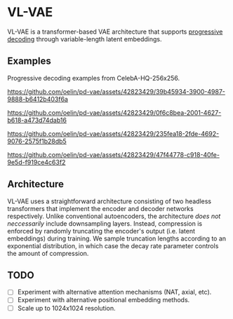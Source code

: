 # VL-VAE

VL-VAE is a transformer-based VAE architecture that supports [progressive decoding](https://www.youtube.com/watch?v=UphN1_7nP8U) through variable-length latent embeddings.


## Examples

Progressive decoding examples from CelebA-HQ-256x256. 

https://github.com/oelin/pd-vae/assets/42823429/39b45934-3900-4987-9888-b6412b403f6a

https://github.com/oelin/pd-vae/assets/42823429/0f6c8bea-2001-4627-b618-a473d74dab16

https://github.com/oelin/pd-vae/assets/42823429/235fea18-2fde-4692-9076-2575f1b28db5

https://github.com/oelin/pd-vae/assets/42823429/47f44778-c918-40fe-9e5d-f919ce4c63f2


## Architecture

VL-VAE uses a straightforward architecture consisting of two headless transformers that implement the encoder and decoder networks respectively. Unlike conventional autoencoders, the architecture *does not neccessarily* include downsampling layers. Instead, compression is enforced by randomly truncating the encoder's output (i.e. latent embeddings) during training. We sample truncation lengths according to an exponential distribution, in which case the decay rate parameter controls the amount of compression. 


## TODO

- [ ] Experiment with alternative attention mechanisms (NAT, axial, etc).
- [ ] Experiment with alternative positional embedding methods.
- [ ] Scale up to 1024x1024 resolution.
